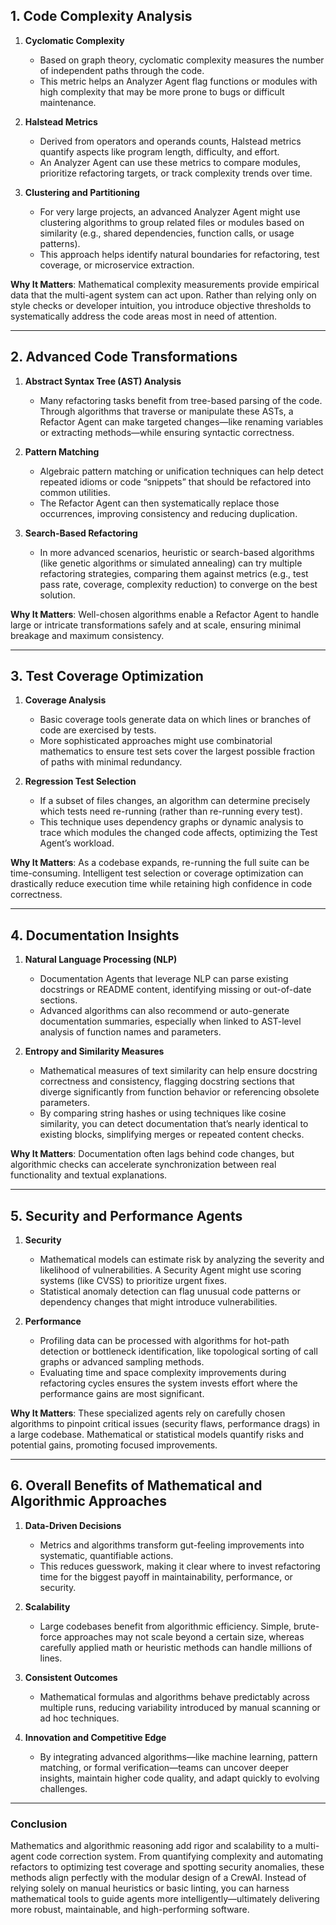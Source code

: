 ## 1. Code Complexity Analysis

1. **Cyclomatic Complexity**  
   - Based on graph theory, cyclomatic complexity measures the number of independent paths through the code.  
   - This metric helps an Analyzer Agent flag functions or modules with high complexity that may be more prone to bugs or difficult maintenance.

2. **Halstead Metrics**  
   - Derived from operators and operands counts, Halstead metrics quantify aspects like program length, difficulty, and effort.  
   - An Analyzer Agent can use these metrics to compare modules, prioritize refactoring targets, or track complexity trends over time.

3. **Clustering and Partitioning**  
   - For very large projects, an advanced Analyzer Agent might use clustering algorithms to group related files or modules based on similarity (e.g., shared dependencies, function calls, or usage patterns).  
   - This approach helps identify natural boundaries for refactoring, test coverage, or microservice extraction.

**Why It Matters**: Mathematical complexity measurements provide empirical data that the multi-agent system can act upon. Rather than relying only on style checks or developer intuition, you introduce objective thresholds to systematically address the code areas most in need of attention.

---

## 2. Advanced Code Transformations

1. **Abstract Syntax Tree (AST) Analysis**  
   - Many refactoring tasks benefit from tree-based parsing of the code. Through algorithms that traverse or manipulate these ASTs, a Refactor Agent can make targeted changes—like renaming variables or extracting methods—while ensuring syntactic correctness.

2. **Pattern Matching**  
   - Algebraic pattern matching or unification techniques can help detect repeated idioms or code “snippets” that should be refactored into common utilities.  
   - The Refactor Agent can then systematically replace those occurrences, improving consistency and reducing duplication.

3. **Search-Based Refactoring**  
   - In more advanced scenarios, heuristic or search-based algorithms (like genetic algorithms or simulated annealing) can try multiple refactoring strategies, comparing them against metrics (e.g., test pass rate, coverage, complexity reduction) to converge on the best solution.

**Why It Matters**: Well-chosen algorithms enable a Refactor Agent to handle large or intricate transformations safely and at scale, ensuring minimal breakage and maximum consistency.

---

## 3. Test Coverage Optimization

1. **Coverage Analysis**  
   - Basic coverage tools generate data on which lines or branches of code are exercised by tests.  
   - More sophisticated approaches might use combinatorial mathematics to ensure test sets cover the largest possible fraction of paths with minimal redundancy.

2. **Regression Test Selection**  
   - If a subset of files changes, an algorithm can determine precisely which tests need re-running (rather than re-running every test).  
   - This technique uses dependency graphs or dynamic analysis to trace which modules the changed code affects, optimizing the Test Agent’s workload.

**Why It Matters**: As a codebase expands, re-running the full suite can be time-consuming. Intelligent test selection or coverage optimization can drastically reduce execution time while retaining high confidence in code correctness.

---

## 4. Documentation Insights

1. **Natural Language Processing (NLP)**  
   - Documentation Agents that leverage NLP can parse existing docstrings or README content, identifying missing or out-of-date sections.  
   - Advanced algorithms can also recommend or auto-generate documentation summaries, especially when linked to AST-level analysis of function names and parameters.

2. **Entropy and Similarity Measures**  
   - Mathematical measures of text similarity can help ensure docstring correctness and consistency, flagging docstring sections that diverge significantly from function behavior or referencing obsolete parameters.  
   - By comparing string hashes or using techniques like cosine similarity, you can detect documentation that’s nearly identical to existing blocks, simplifying merges or repeated content checks.

**Why It Matters**: Documentation often lags behind code changes, but algorithmic checks can accelerate synchronization between real functionality and textual explanations.

---

## 5. Security and Performance Agents

1. **Security**  
   - Mathematical models can estimate risk by analyzing the severity and likelihood of vulnerabilities. A Security Agent might use scoring systems (like CVSS) to prioritize urgent fixes.  
   - Statistical anomaly detection can flag unusual code patterns or dependency changes that might introduce vulnerabilities.

2. **Performance**  
   - Profiling data can be processed with algorithms for hot-path detection or bottleneck identification, like topological sorting of call graphs or advanced sampling methods.  
   - Evaluating time and space complexity improvements during refactoring cycles ensures the system invests effort where the performance gains are most significant.

**Why It Matters**: These specialized agents rely on carefully chosen algorithms to pinpoint critical issues (security flaws, performance drags) in a large codebase. Mathematical or statistical models quantify risks and potential gains, promoting focused improvements.

---

## 6. Overall Benefits of Mathematical and Algorithmic Approaches

1. **Data-Driven Decisions**  
   - Metrics and algorithms transform gut-feeling improvements into systematic, quantifiable actions.  
   - This reduces guesswork, making it clear where to invest refactoring time for the biggest payoff in maintainability, performance, or security.

2. **Scalability**  
   - Large codebases benefit from algorithmic efficiency. Simple, brute-force approaches may not scale beyond a certain size, whereas carefully applied math or heuristic methods can handle millions of lines.

3. **Consistent Outcomes**  
   - Mathematical formulas and algorithms behave predictably across multiple runs, reducing variability introduced by manual scanning or ad hoc techniques.

4. **Innovation and Competitive Edge**  
   - By integrating advanced algorithms—like machine learning, pattern matching, or formal verification—teams can uncover deeper insights, maintain higher code quality, and adapt quickly to evolving challenges.

---

### Conclusion

Mathematics and algorithmic reasoning add rigor and scalability to a multi-agent code correction system. From quantifying complexity and automating refactors to optimizing test coverage and spotting security anomalies, these methods align perfectly with the modular design of a CrewAI. Instead of relying solely on manual heuristics or basic linting, you can harness mathematical tools to guide agents more intelligently—ultimately delivering more robust, maintainable, and high-performing software.